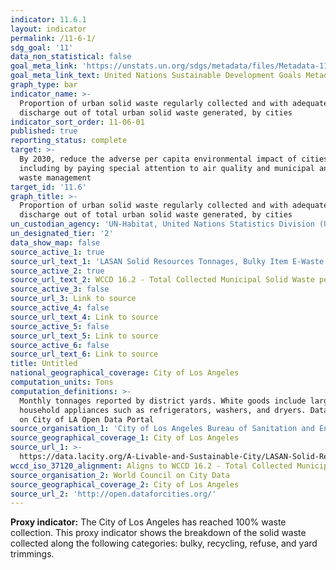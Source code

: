 ```yaml
---
indicator: 11.6.1
layout: indicator
permalink: /11-6-1/
sdg_goal: '11'
data_non_statistical: false
goal_meta_link: 'https://unstats.un.org/sdgs/metadata/files/Metadata-11-06-01.pdf'
goal_meta_link_text: United Nations Sustainable Development Goals Metadata (pdf 2066kB)
graph_type: bar
indicator_name: >-
  Proportion of urban solid waste regularly collected and with adequate final
  discharge out of total urban solid waste generated, by cities
indicator_sort_order: 11-06-01
published: true
reporting_status: complete
target: >-
  By 2030, reduce the adverse per capita environmental impact of cities,
  including by paying special attention to air quality and municipal and other
  waste management
target_id: '11.6'
graph_title: >-
  Proportion of urban solid waste regularly collected and with adequate final
  discharge out of total urban solid waste generated, by cities
un_custodian_agency: 'UN-Habitat, United Nations Statistics Division (UNSD)'
un_designated_tier: '2'
data_show_map: false
source_active_1: true
source_url_text_1: 'LASAN Solid Resources Tonnages, Bulky Item E-Waste'
source_active_2: true
source_url_text_2: WCCD 16.2 - Total Collected Municipal Solid Waste per Capita
source_active_3: false
source_url_3: Link to source
source_active_4: false
source_url_text_4: Link to source
source_active_5: false
source_url_text_5: Link to source
source_active_6: false
source_url_text_6: Link to source
title: Untitled
national_geographical_coverage: City of Los Angeles
computation_units: Tons
computation_definitions: >-
  Monthly tonnages reported by district yards. White goods include large
  household appliances such as refrigerators, washers, and dryers. Data reported
  on City of LA Open Data Portal
source_organisation_1: 'City of Los Angeles Bureau of Sanitation and Environment '
source_geographical_coverage_1: City of Los Angeles
source_url_1: >-
  https://data.lacity.org/A-Livable-and-Sustainable-City/LASAN-Solid-Resources-Tonnages-Bulky-Item-E-Waste-/qwh3-ax8z/data
wccd_iso_37120_alignment: Aligns to WCCD 16.2 - Total Collected Municipal Solid Waste per Capita
source_organisation_2: World Council on City Data
source_geographical_coverage_2: City of Los Angeles
source_url_2: 'http://open.dataforcities.org/'
---
```

**Proxy indicator:**
The City of Los Angeles has reached 100% waste collection. This proxy indicator shows the breakdown of the solid waste collected along the following categories: bulky, recycling, refuse, and yard trimmings.
